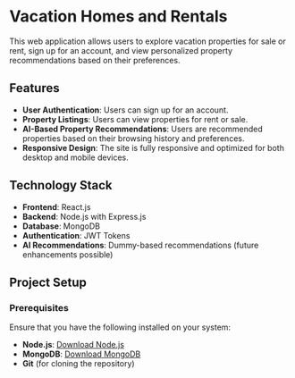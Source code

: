 # Vacation Homes and Rentals

This web application allows users to explore vacation properties for sale or rent, sign up for an account, and view personalized property recommendations based on their preferences. 

## Features

- **User Authentication**: Users can sign up for an account.
- **Property Listings**: Users can view properties for rent or sale.
- **AI-Based Property Recommendations**: Users are recommended properties based on their browsing history and preferences.
- **Responsive Design**: The site is fully responsive and optimized for both desktop and mobile devices.

## Technology Stack

- **Frontend**: React.js
- **Backend**: Node.js with Express.js
- **Database**: MongoDB
- **Authentication**: JWT Tokens
- **AI Recommendations**: Dummy-based recommendations (future enhancements possible)

## Project Setup

### Prerequisites

Ensure that you have the following installed on your system:

- **Node.js**: [Download Node.js](https://nodejs.org/)
- **MongoDB**: [Download MongoDB](https://www.mongodb.com/try/download/community)
- **Git** (for cloning the repository)



